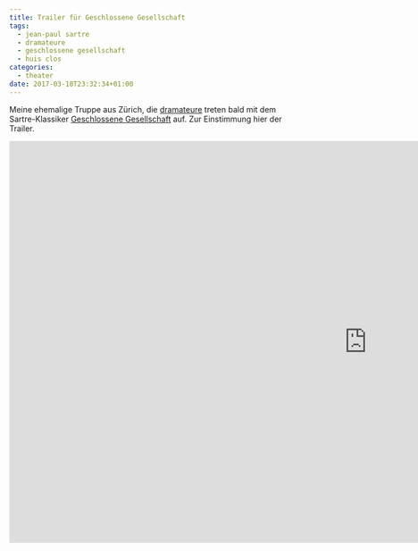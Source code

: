 ```yaml
---
title: Trailer für Geschlossene Gesellschaft
tags: 
  - jean-paul sartre
  - dramateure
  - geschlossene gesellschaft
  - huis clos
categories:
  - theater
date: 2017-03-18T23:32:34+01:00
---
```


Meine ehemalige Truppe aus Zürich, die [dramateure](http://dramateure.ch) treten bald mit dem Sartre-Klassiker [Geschlossene Gesellschaft](https://de.wikipedia.org/wiki/Geschlossene_Gesellschaft) auf. Zur Einstimmung hier der Trailer.

<iframe width="1280" height="720" src="https://www.youtube-nocookie.com/embed/I7LabH9LZ34?rel=0" frameborder="0" allowfullscreen></iframe>